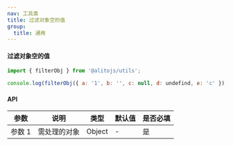 ```yaml
---
nav: 工具类
title: 过滤对象空的值
group:
  title: 通用
---
```


#### 过滤对象空的值

```js
import { filterObj } from '@alitojs/utils';

console.log(filterObj({ a: '1', b: '', c: null, d: undefind, e: 'c' })); // { a: '1', e: 'c' }
```

#### API

| 参数   | 说明         | 类型   | 默认值 | 是否必填 |
| ------ | ------------ | ------ | ------ | -------- |
| 参数 1 | 需处理的对象 | Object | -      | 是       |

